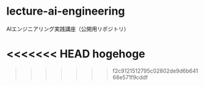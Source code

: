 # lecture-ai-engineering
AIエンジニアリング実践講座（公開用リポジトリ）

<<<<<<< HEAD
hogehoge
=======
>>>>>>> f2c9121512795c02802de9d6b64168e571f9cddf
